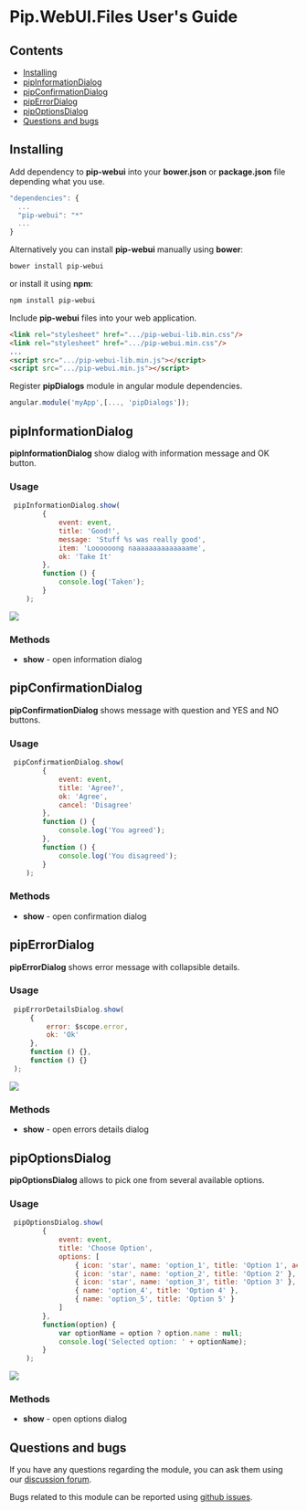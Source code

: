 # Pip.WebUI.Files User's Guide

## <a name="contents"></a> Contents
- [Installing](#install)
- [pipInformationDialog](#information_dialog)
- [pipConfirmationDialog](#confirmation_dialog)
- [pipErrorDialog](#error_dialog)
- [pipOptionsDialog](#error_dialog)
- [Questions and bugs](#issues)


## <a name="install"></a> Installing

Add dependency to **pip-webui** into your **bower.json** or **package.json** file depending what you use.
```javascript
"dependencies": {
  ...
  "pip-webui": "*"
  ...
}
```

Alternatively you can install **pip-webui** manually using **bower**:
```bash
bower install pip-webui
```

or install it using **npm**:
```bash
npm install pip-webui
```

Include **pip-webui** files into your web application.
```html
<link rel="stylesheet" href=".../pip-webui-lib.min.css"/>
<link rel="stylesheet" href=".../pip-webui.min.css"/>
...
<script src=".../pip-webui-lib.min.js"></script>
<script src=".../pip-webui.min.js"></script>
```

Register **pipDialogs** module in angular module dependencies.
```javascript
angular.module('myApp',[..., 'pipDialogs']);
```

## <a name="information_dialog"></a> pipInformationDialog

**pipInformationDialog** show dialog with information message and OK button.

### Usage
```javascript
 pipInformationDialog.show(
        {
            event: event,
            title: 'Good!',
            message: 'Stuff %s was really good',
            item: 'Loooooong naaaaaaaaaaaaaame',
            ok: 'Take It'
        },
        function () {
            console.log('Taken');
        }
    );
```

<img src="images/img-info-dialog.png"/>

### Methods
* **show** - open information dialog

## <a name="confirmation_dialog"></a> pipConfirmationDialog

**pipConfirmationDialog** shows message with question and YES and NO buttons.

### Usage
```javascript
 pipConfirmationDialog.show(
        {
            event: event,
            title: 'Agree?',
            ok: 'Agree',
            cancel: 'Disagree'
        },
        function () {
            console.log('You agreed');
        },
        function () {
            console.log('You disagreed');
        }
    );
```

### Methods
* **show** - open confirmation dialog

## <a name="error_dialog"></a> pipErrorDialog

**pipErrorDialog** shows error message with collapsible details.

### Usage
```javascript
 pipErrorDetailsDialog.show(
     {
         error: $scope.error,
         ok: 'Ok'
     },
     function () {},
     function () {}
 );
```

<img src="images/img-errors-dialog.png"/>

### Methods
* **show** - open errors details dialog

## <a name="options_dialog"></a> pipOptionsDialog

**pipOptionsDialog** allows to pick one from several available options.

### Usage
```javascript
 pipOptionsDialog.show(
        {
            event: event,
            title: 'Choose Option',
            options: [
                { icon: 'star', name: 'option_1', title: 'Option 1', active: true },
                { icon: 'star', name: 'option_2', title: 'Option 2' },
                { icon: 'star', name: 'option_3', title: 'Option 3' },
                { name: 'option_4', title: 'Option 4' },
                { name: 'option_5', title: 'Option 5' }
            ]
        },
        function(option) {
            var optionName = option ? option.name : null;
            console.log('Selected option: ' + optionName);
        }
    );
```

<img src="images/img-options-dialog.png"/>

### Methods
* **show** - open options dialog

## <a name="issues"></a> Questions and bugs

If you have any questions regarding the module, you can ask them using our 
[discussion forum](https://groups.google.com/forum/#!forum/pip-webui).

Bugs related to this module can be reported using [github issues](https://github.com/pip-webui/pip-webui-dialogs/issues).
